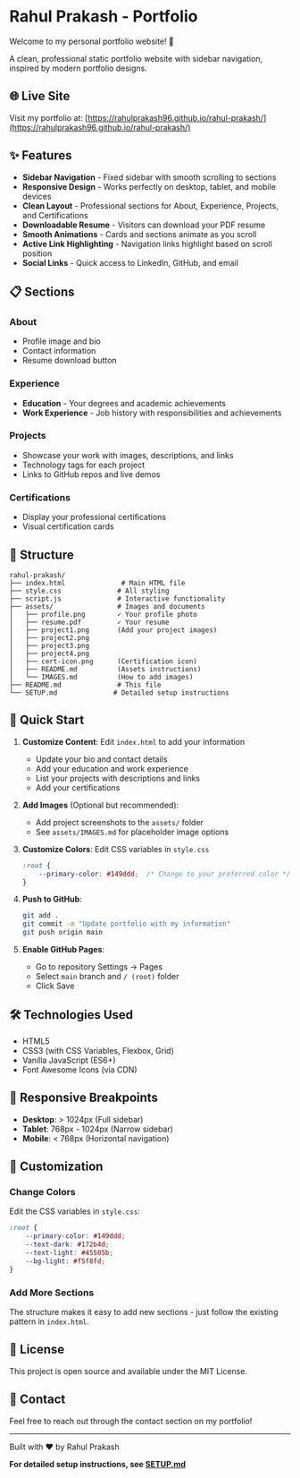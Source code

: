 # Rahul Prakash - Portfolio

Welcome to my personal portfolio website! 👋

A clean, professional static portfolio website with sidebar navigation, inspired by modern portfolio designs.

## 🌐 Live Site
Visit my portfolio at: [https://rahulprakash96.github.io/rahul-prakash/](https://rahulprakash96.github.io/rahul-prakash/)

## ✨ Features
- **Sidebar Navigation** - Fixed sidebar with smooth scrolling to sections
- **Responsive Design** - Works perfectly on desktop, tablet, and mobile devices
- **Clean Layout** - Professional sections for About, Experience, Projects, and Certifications
- **Downloadable Resume** - Visitors can download your PDF resume
- **Smooth Animations** - Cards and sections animate as you scroll
- **Active Link Highlighting** - Navigation links highlight based on scroll position
- **Social Links** - Quick access to LinkedIn, GitHub, and email

## 📋 Sections

### About
- Profile image and bio
- Contact information
- Resume download button

### Experience
- **Education** - Your degrees and academic achievements
- **Work Experience** - Job history with responsibilities and achievements

### Projects
- Showcase your work with images, descriptions, and links
- Technology tags for each project
- Links to GitHub repos and live demos

### Certifications
- Display your professional certifications
- Visual certification cards

## 📁 Structure
```
rahul-prakash/
├── index.html              # Main HTML file
├── style.css              # All styling
├── script.js              # Interactive functionality
├── assets/                # Images and documents
│   ├── profile.png        ✓ Your profile photo
│   ├── resume.pdf         ✓ Your resume
│   ├── project1.png       (Add your project images)
│   ├── project2.png
│   ├── project3.png
│   ├── project4.png
│   ├── cert-icon.png      (Certification icon)
│   ├── README.md          (Assets instructions)
│   └── IMAGES.md          (How to add images)
├── README.md              # This file
└── SETUP.md              # Detailed setup instructions
```

## 🚀 Quick Start

1. **Customize Content**: Edit `index.html` to add your information
   - Update your bio and contact details
   - Add your education and work experience
   - List your projects with descriptions and links
   - Add your certifications

2. **Add Images** (Optional but recommended):
   - Add project screenshots to the `assets/` folder
   - See `assets/IMAGES.md` for placeholder image options

3. **Customize Colors**: Edit CSS variables in `style.css`
   ```css
   :root {
       --primary-color: #149ddd;  /* Change to your preferred color */
   }
   ```

4. **Push to GitHub**:
   ```bash
   git add .
   git commit -m "Update portfolio with my information"
   git push origin main
   ```

5. **Enable GitHub Pages**:
   - Go to repository Settings → Pages
   - Select `main` branch and `/ (root)` folder
   - Click Save

## 🛠️ Technologies Used
- HTML5
- CSS3 (with CSS Variables, Flexbox, Grid)
- Vanilla JavaScript (ES6+)
- Font Awesome Icons (via CDN)

## 📱 Responsive Breakpoints
- **Desktop**: > 1024px (Full sidebar)
- **Tablet**: 768px - 1024px (Narrow sidebar)
- **Mobile**: < 768px (Horizontal navigation)

## 🎨 Customization

### Change Colors
Edit the CSS variables in `style.css`:
```css
:root {
    --primary-color: #149ddd;
    --text-dark: #172b4d;
    --text-light: #45505b;
    --bg-light: #f5f8fd;
}
```

### Add More Sections
The structure makes it easy to add new sections - just follow the existing pattern in `index.html`.

## 📝 License
This project is open source and available under the MIT License.

## 📧 Contact
Feel free to reach out through the contact section on my portfolio!

---
Built with ❤️ by Rahul Prakash

**For detailed setup instructions, see [SETUP.md](SETUP.md)**

